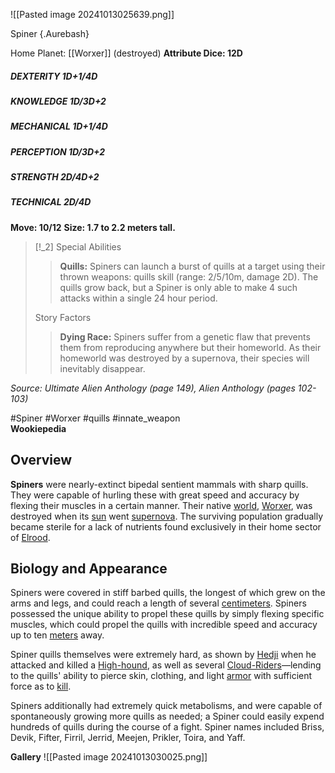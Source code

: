 ![[Pasted image 20241013025639.png]]

Spiner {.Aurebash}

Home Planet: [[Worxer]] (destroyed)
**Attribute Dice: 12D**
##### DEXTERITY 1D+1/4D
##### KNOWLEDGE 1D/3D+2
##### MECHANICAL 1D+1/4D
##### PERCEPTION 1D/3D+2
##### STRENGTH 2D/4D+2
##### TECHNICAL 2D/4D
**Move: 10/12**
**Size: 1.7 to 2.2 meters tall.**

> [!_2] 
> Special Abilities
> > **Quills:** Spiners can launch a burst of quills at a target using their thrown weapons: quills skill (range: 2/5/10m, damage 2D). The quills grow back, but a Spiner is only able to make 4 such attacks within a single 24 hour period.
> 
> Story Factors
> > **Dying Race:** Spiners suffer from a genetic flaw that prevents them from reproducing anywhere but their homeworld. As their homeworld was destroyed by a supernova, their species will inevitably disappear.
> 

*Source: Ultimate Alien Anthology (page 149), Alien Anthology (pages 102-103)* 

#Spiner #Worxer #quills #innate_weapon 
\
**Wookiepedia**

## Overview
**Spiners** were nearly-extinct bipedal sentient mammals with sharp quills. They were capable of hurling these with great speed and accuracy by flexing their muscles in a certain manner. Their native [world](https://starwars.fandom.com/wiki/Planet/Legends "Planet/Legends"), [Worxer](https://starwars.fandom.com/wiki/Worxer "Worxer"), was destroyed when its [sun](https://starwars.fandom.com/wiki/Star/Legends "Star/Legends") went [supernova](https://starwars.fandom.com/wiki/Supernova/Legends "Supernova/Legends"). The surviving population gradually became sterile for a lack of nutrients found exclusively in their home sector of [Elrood](https://starwars.fandom.com/wiki/Elrood_sector/Legends "Elrood sector/Legends").

## Biology and Appearance
Spiners were covered in stiff barbed quills, the longest of which grew on the arms and legs, and could reach a length of several [centimeters](https://starwars.fandom.com/wiki/Centimeter/Legends "Centimeter/Legends"). Spiners possessed the unique ability to propel these quills by simply flexing specific muscles, which could propel the quills with incredible speed and accuracy up to ten [meters](https://starwars.fandom.com/wiki/Imperial_standard_meter "Imperial standard meter") away.

Spiner quills themselves were extremely hard, as shown by [Hedji](https://starwars.fandom.com/wiki/Hedji "Hedji") when he attacked and killed a [High-hound](https://starwars.fandom.com/wiki/High-hound "High-hound"), as well as several [Cloud-Riders](https://starwars.fandom.com/wiki/Cloud-Riders/Legends "Cloud-Riders/Legends")—lending to the quills' ability to pierce skin, clothing, and light [armor](https://starwars.fandom.com/wiki/Armor/Legends "Armor/Legends") with sufficient force as to [kill](https://starwars.fandom.com/wiki/Death/Legends "Death/Legends").

Spiners additionally had extremely quick metabolisms, and were capable of spontaneously growing more quills as needed; a Spiner could easily expend hundreds of quills during the course of a fight. Spiner names included Briss, Devik, Fifter, Firril, Jerrid, Meejen, Prikler, Toira, and Yaff.


**Gallery**
![[Pasted image 20241013030025.png]]


